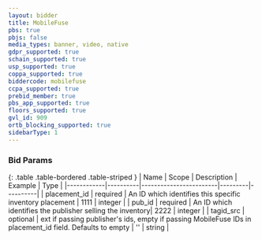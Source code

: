 ```yaml
---
layout: bidder
title: MobileFuse
pbs: true
pbjs: false
media_types: banner, video, native
gdpr_supported: true
schain_supported: true
usp_supported: true
coppa_supported: true
biddercode: mobilefuse
ccpa_supported: true
prebid_member: true
pbs_app_supported: true
floors_supported: true
gvl_id: 909
ortb_blocking_supported: true
sidebarType: 1
---
```


### Bid Params

{: .table .table-bordered .table-striped }
| Name       | Scope    | Description            | Example | Type     |
|------------|----------|------------------------|---------|----------|
| placement_id | required | An ID which identifies this specific inventory placement | 1111 | integer |
| pub_id | required | An ID which identifies the publisher selling the inventory| 2222 | integer |
| tagid_src | optional | ext if passing publisher's ids, empty if passing MobileFuse IDs in placement_id field. Defaults to empty | '' | string |
